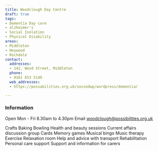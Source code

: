 ```yaml
---
title: Woodclough Day Centre
draft: true
tags:
- Dementia Day care
- alzheimer's
- Social Isolation
- Physical Disability
areas:
- Middleton
- Heywood
- Rochdale
contact:
  addresses:
  - 142, Wood Street, Middleton
  phone:
  - 0161 653 5149
  web_addresses:
  - https://possabilities.org.uk/secondwp/wordpress/dementia/

---
```


### Information

Open Mon - Fri 8.30am to 4.30pm
Email woodclough@possibilities.org.uk

Crafts
Baking
Bowling
Health and beauty sessions
Current affairs discussion group
Cards
Memory games
Musical bingo
Music therapy
Exercise
Relaxation room
Help and advice with transport
Rehabilitation
Personal care support
Support and information for carers
